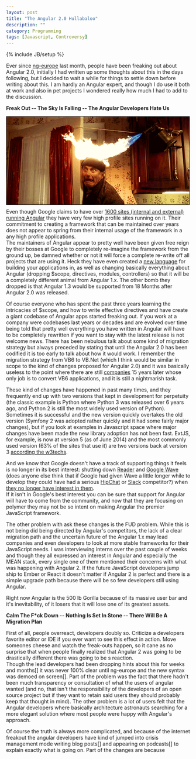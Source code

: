 ```yaml
---
layout: post
title: "The Angular 2.0 Hullabaloo"
description: ""
category: Programming
tags: [Javascript, Controversy]
---
```

{% include JB/setup %}

Ever since [ng-europe](http://ngeurope.org/) last month, people have been freaking out about Angular 2.0, initially
I had written up some thoughts about this in the days following, but I decided to wait a while for things to settle
down before writing about this.  I am hardly an Angular expert, and though I do use it both at work and also in
pet projects I wondered really how much I had to add to the discussion.  

**Freak Out -- The Sky Is Falling -- The Angular Developers Hate Us**

<img src="/img/haironfire.gif" style="float:left; border: 1px solid #000; margin: 0 10px 10px 0">

Even though  Google claims to have over [1600 sites (internal and external) running Angular](http://devchat.tv/adventures-in-angular/016-aia-ng-1-3-and-2-0-with-brad-green-igor-minar-and-mi-ko-hevery)
they have very few high profile sites running on it.  Their commitment to creating a framework that can be maintained over
years does not appear to spring from their internal usage of the framework in a any high profile applications.  
The maintainers of Angular appear to pretty well have been given free reign by their bosses at Google to completely
re-imagine the framework from the ground up, be damned whether or not it will force a complete re-write off all
projects that are using it.  Heck they have even created a [new language](https://docs.google.com/document/d/11YUzC-1d0V1-Q3V0fQ7KSit97HnZoKVygDxpWzEYW0U/edit)
for building your applications in, as well as changing basically everything about Angular (dropping $scope,
directives, modules, controllers) so that it will be a completely different animal from Angular 1.x.  The other bomb
they dropped is that Angular 1.3 would be supported from 18 Months after Angular 2.0 was released.
  
Of course everyone who has spent the past three years learning the intricacies of $scope, and how to write effective
directives and have create a giant codebase of Angular apps started freaking out.  If you work at a company were codebases
last years or decades and are evolved over time being told that pretty well everything you have written in Angular will
have to be completely rewritten if you want to stay with the latest release is not welcome news.  There has been
nebulous talk about some kind of migration strategy but always preceded by stating that until the Angular 2.0 has
been codified it is too early to talk about how it would work.  I remember the migration strategy from VB6 to VB.Net
(which I think would be similar in scope to the kind of changes proposed for Angular 2.0) and it was basically
useless to the point where there are still [companies](http://www.artinsoft.com/) 15 years later whose only job is to 
convert VB6 applications, and it is still a nightmarish task.  
 
These kind of changes have happened in past many times, and they frequently end up with two versions that kept in 
development for perpetuity (the classic example is Python where Python 3 was released over 6 years ago, and Python 2 is still 
the most widely used version of Python).  Sometimes it is successful and the new version quickly overtakes the old
version (Symfony 2 was adopted rather quickly and it had some fairly major changes), but if you look at examples in 
Javascript space where major changes have been made the new library adoption has not been fast.  ExtJS, for example,
is now at version 5 (as of June 2014) and the most commonly used version (63% of the sites that use it) are two versions
back at version 3 [according the w3techs](http://w3techs.com/technologies/details/js-extjs/all/all). 
 
And we know that Google doesn't have a track of supporting things it feels is no longer in its best interest:
shutting down [Reader](http://www.google.com/reader/about/) and [Google Wave](https://support.google.com/answer/1083134?hl=en) 
(does anyone else think that if Google had given Wave a little longer while to develop they could have had a serious 
[HipChat](https://www.hipchat.com/) or [Slack](https://slack.com/) competitor?) when 
[they no longer have interest in them](http://www.makeuseof.com/tag/top-ten-dead-google-projects-floating-cyberspace/).  
If it isn't in Google's best interest you can be sure
that support for Angular will have to come from the community, and now that they are  focusing on polymer they may not 
be so intent on making Angular the premier JavaScript framework.

The other problem with ask these changes is the FUD problem.  While this is not being did being directed by 
Angular's competitors, the lack of a clear migration path and the uncertain future of the Angular 1.x may lead companies 
and even developers to look at more stable frameworks for their JavaScript needs.  I was interviewing interns over the 
past couple of weeks and though they all expressed an interest in Angular and especially the MEAN stack, every 
single one of them mentioned their concerns with what was happening with Angular 2.  If the future JavaScript developers 
jump ship to Ember or React it doesn't matter if Angular 2 is perfect and there is a simple upgrade path because 
there will be so few developers still using Angular.

Right now Angular is the 500 lb Gorilla because of its massive user bar and it's inevitability, of it losers that it 
will lose one of its greatest assets.  

**Calm The F*ck Down -- Nothing Is Set In Stone -- There Will Be A Migration Plan**



First of all, people overreact, developers doubly so.  Criticize a developers favorite editor or IDE if you ever want to 
see this effect in action.  Move someones cheese and watch the freak-outs happen, so it cane as no surprise that when 
people finally realized that Angular 2 was going to be drastically different there was going to be s reaction.  
Though the lead developers had been dropping hints about this for weeks and months[] it was never 100% clear until 
ng-europe and the new syntax was demoed on screen[].  Part of the problem was the fact that there hadn't been much 
transparency or consultation of what the users of angular wanted (and no, that isn't the responsibility of the 
developers of an open source project but if they want to retain said users they should probably keep that thought 
in mind).  The other problem is a lot of users felt that the Angular developers where basically architecture 
astronauts searching for a more elegant solution  where most people were happy with Angular's approach.  

Of course the truth is always more complicated, and because of the internet freakout the angular developers have 
kind of jumped into crisis management mode writing blog posts[] and appearing on podcasts[] to explain exactly 
what is going on.   Part of the changes are because




 
